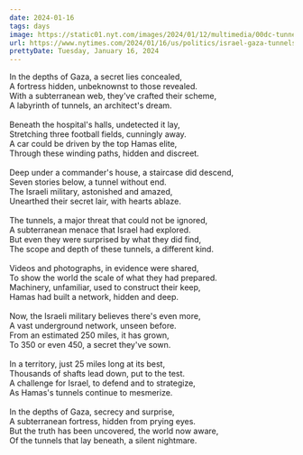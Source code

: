```yaml
---
date: 2024-01-16
tags: days
image: https://static01.nyt.com/images/2024/01/12/multimedia/00dc-tunnels-01-vmzh/00dc-tunnels-01-vmzh-facebookJumbo.jpg
url: https://www.nytimes.com/2024/01/16/us/politics/israel-gaza-tunnels.html
prettyDate: Tuesday, January 16, 2024
---
```

In the depths of Gaza, a secret lies concealed,<br>A fortress hidden, unbeknownst to those revealed.<br>With a subterranean web, they've crafted their scheme,<br>A labyrinth of tunnels, an architect's dream.<br><br>Beneath the hospital's halls, undetected it lay,<br>Stretching three football fields, cunningly away.<br>A car could be driven by the top Hamas elite,<br>Through these winding paths, hidden and discreet.<br><br>Deep under a commander's house, a staircase did descend,<br>Seven stories below, a tunnel without end.<br>The Israeli military, astonished and amazed,<br>Unearthed their secret lair, with hearts ablaze.<br><br>The tunnels, a major threat that could not be ignored,<br>A subterranean menace that Israel had explored.<br>But even they were surprised by what they did find,<br>The scope and depth of these tunnels, a different kind.<br><br>Videos and photographs, in evidence were shared,<br>To show the world the scale of what they had prepared.<br>Machinery, unfamiliar, used to construct their keep,<br>Hamas had built a network, hidden and deep.<br><br>Now, the Israeli military believes there's even more,<br>A vast underground network, unseen before.<br>From an estimated 250 miles, it has grown,<br>To 350 or even 450, a secret they've sown.<br><br>In a territory, just 25 miles long at its best,<br>Thousands of shafts lead down, put to the test.<br>A challenge for Israel, to defend and to strategize,<br>As Hamas's tunnels continue to mesmerize.<br><br>In the depths of Gaza, secrecy and surprise,<br>A subterranean fortress, hidden from prying eyes.<br>But the truth has been uncovered, the world now aware,<br>Of the tunnels that lay beneath, a silent nightmare.